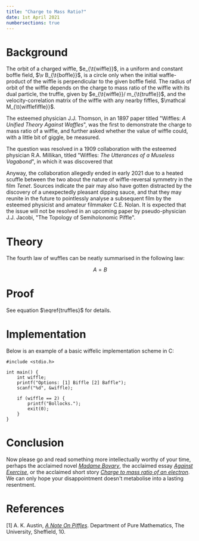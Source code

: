 ```yaml
--- 
title: "Charge to Mass Ratio?" 
date: 1st April 2021 
numbersections: true 
---
```


# Background 

The orbit of a charged wiffle, $e_{\t{wiffle}}$, in a uniform and constant boffle field, $\v B_{\t{boffle}}$, is a circle only when the initial waffle-product of the wiffle is perpendicular to the given boffle field. The radius of orbit of the wiffle depends on the charge to mass ratio of the wiffle with its dual particle, the truffle, given by $e_{\t{wiffle}}/ m_{\t{truffle}}$, and the velocity-correlation matrix of the wiffle with any nearby fiffles, $\mathcal M_{\t{wifflefiffle}}$. 

The esteemed physician J.J. Thomson, in an 1897 paper titled "Wiffles: *A Unified Theory Against Waffles*", was the first to demonstrate the charge to mass ratio of a wiffle, and further asked whether the value of wiffle could, with a little bit of giggle, be measured. 

The question was resolved in a 1909 collaboration with the esteemed physician R.A. Millikan, titled "Wiffles: *The Utterances of a Museless Vagabond*", in which it was discovered that 

Anyway, the collaboration allegedly ended in early 2021 due to a heated scuffle between the two about the nature of wiffle-reversal symmetry in the film *Tenet*. Sources indicate the pair may also have gotten distracted by the discovery of a unexpectedly pleasant dipping sauce, and that they may reunite in the future to pointlessly analyse a subsequent film by the esteemed physicist and amateur filmmaker C.E. Nolan. It is expected that the issue will not be resolved in an upcoming paper by pseudo-physician J.J. Jacobi, "The Topology of Semiholonomic Piffle". 

# Theory

The fourth law of wuffles can be neatly summarised in the following law:

$$A = B \label{truffles}$$

# Proof

See equation $\eqref{truffles}$ for details.  

# Implementation

Below is an example of a basic wiffelic implementation scheme in C:

```
#include <stdio.h>

int main() {
	int wiffle; 
	printf("Options: [1] Biffle [2] Baffle"); 
	scanf("%d", &wiffle); 

	if (wiffle == 2) {
		printf("Bollocks."); 
		exit(0); 
	}
}
```

# Conclusion

Now please go and read something more intellectually worthy of your time, perhaps the acclaimed novel [*Madame Bovary*](https://www.stmarys-ca.edu/sites/default/files/attachments/files/Madame_Bovary.pdf), the acclaimed essay [*Against Exercise*](https://www.versobooks.com/blogs/3428-against-exercise-by-mark-greif), or the acclaimed short story [*Charge to mass ratio of an electron*](https://physics.nyu.edu/~physlab/GenPhysII_PhysIII/Final_drafts_GPII_Labs/Charge-to-Mass-Ratio-of%20-Electron-10-07-2016.pdf). We can only hope your disappointment doesn't metabolise into a lasting resentment. 

# References

[1] A. K. Austin, [*A Note On Piffles*](https://www.gwern.net/docs/math/1967-austin.pdf). Department of Pure Mathematics, The University, Sheffield, 10. 

